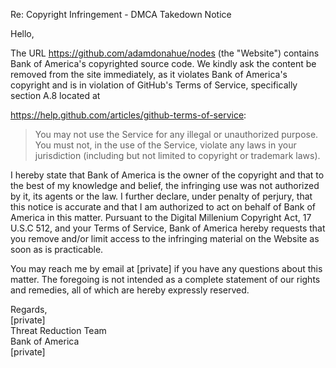 Re: Copyright Infringement - DMCA Takedown Notice

Hello,

The URL https://github.com/adamdonahue/nodes (the "Website") contains Bank of America's copyrighted source code. We kindly ask the content be removed from the site immediately, as it violates Bank of America's copyright and is in violation of GitHub's Terms of Service, specifically section A.8 located at 

https://help.github.com/articles/github-terms-of-service:

> You may not use the Service for any illegal or unauthorized purpose. You must not, in the use of the Service, violate any laws in your jurisdiction (including but not limited to copyright or trademark laws).

I hereby state that Bank of America is the owner of the copyright and that to the best of my knowledge and belief, the infringing use was not authorized by it, its agents or the law. I further declare, under penalty of perjury, that this notice is accurate and that I am authorized to act on behalf of Bank of America in this matter. Pursuant to the Digital Millenium Copyright Act, 17 U.S.C 512, and your Terms of Service, Bank of America hereby requests that you remove and/or limit access to the infringing material on the Website as soon as is practicable.

You may reach me by email at [private] if you have any questions about this matter. The foregoing is not intended as a complete statement of our rights and remedies, all of which are hereby expressly reserved.

Regards,  
[private]  
Threat Reduction Team  
Bank of America  
[private]  